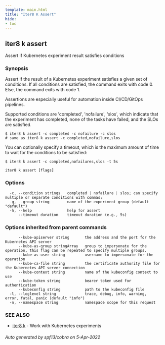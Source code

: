 ```yaml
---
template: main.html
title: "Iter8 K Assert"
hide:
- toc
---
```

## iter8 k assert

Assert if Kubernetes experiment result satisfies conditions

### Synopsis


Assert if the result of a Kubernetes experiment satisfies a given set of conditions. If all conditions are satisfied, the command exits with code 0. Else, the command exits with code 1. 

Assertions are especially useful for automation inside CI/CD/GitOps pipelines.

Supported conditions are 'completed', 'nofailure', 'slos', which indicate that the experiment has completed, none of the tasks have failed, and the SLOs are satisfied.

	$ iter8 k assert -c completed -c nofailure -c slos
	# same as iter8 k assert -c completed,nofailure,slos

You can optionally specify a timeout, which is the maximum amount of time to wait for the conditions to be satisfied:

	$ iter8 k assert -c completed,nofailures,slos -t 5s


```
iter8 k assert [flags]
```

### Options

```
  -c, --condition strings   completed | nofailure | slos; can specify multiple or separate conditions with commas;
  -g, --group string        name of the experiment group (default "default")
  -h, --help                help for assert
      --timeout duration    timeout duration (e.g., 5s)
```

### Options inherited from parent commands

```
      --kube-apiserver string       the address and the port for the Kubernetes API server
      --kube-as-group stringArray   group to impersonate for the operation, this flag can be repeated to specify multiple groups.
      --kube-as-user string         username to impersonate for the operation
      --kube-ca-file string         the certificate authority file for the Kubernetes API server connection
      --kube-context string         name of the kubeconfig context to use
      --kube-token string           bearer token used for authentication
      --kubeconfig string           path to the kubeconfig file
  -l, --loglevel string             trace, debug, info, warning, error, fatal, panic (default "info")
  -n, --namespace string            namespace scope for this request
```

### SEE ALSO

* [iter8 k](iter8_k.md)	 - Work with Kubernetes experiments

###### Auto generated by spf13/cobra on 5-Apr-2022
